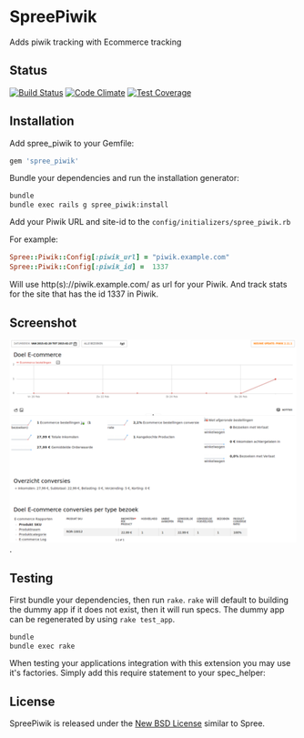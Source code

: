 SpreePiwik
==========

Adds piwik tracking with Ecommerce tracking

Status
------

[![Build Status](https://travis-ci.org/berkes/spree_piwik.svg?branch=develop)](https://travis-ci.org/berkes/spree_piwik)
[![Code Climate](https://codeclimate.com/github/berkes/spree_piwik/badges/gpa.svg)](https://codeclimate.com/github/berkes/spree_piwik)
[![Test Coverage](https://codeclimate.com/github/berkes/spree_piwik/badges/coverage.svg)](https://codeclimate.com/github/berkes/spree_piwik)

Installation
------------

Add spree_piwik to your Gemfile:

```ruby
gem 'spree_piwik'
```

Bundle your dependencies and run the installation generator:

```shell
bundle
bundle exec rails g spree_piwik:install
```

Add your Piwik URL and site-id to the `config/initializers/spree_piwik.rb`

For example:
```ruby
Spree::Piwik::Config[:piwik_url] = "piwik.example.com"
Spree::Piwik::Config[:piwik_id] =  1337

```
Will use http(s)://piwik.example.com/ as url for your Piwik. And track
stats for the site that has the id 1337 in Piwik.


Screenshot
----------

![Screenshot of the Ecommerce functionality in action with this extension](doc/spree_piwik.png).

Testing
-------

First bundle your dependencies, then run `rake`. `rake` will default to building the dummy app if it does not exist, then it will run specs. The dummy app can be regenerated by using `rake test_app`.

```shell
bundle
bundle exec rake
```

When testing your applications integration with this extension you may use it's factories.
Simply add this require statement to your spec_helper:


License
-------

SpreePiwik is released under the [New BSD License](https://github.com/spree/spree/blob/master/license.md) similar to Spree.
